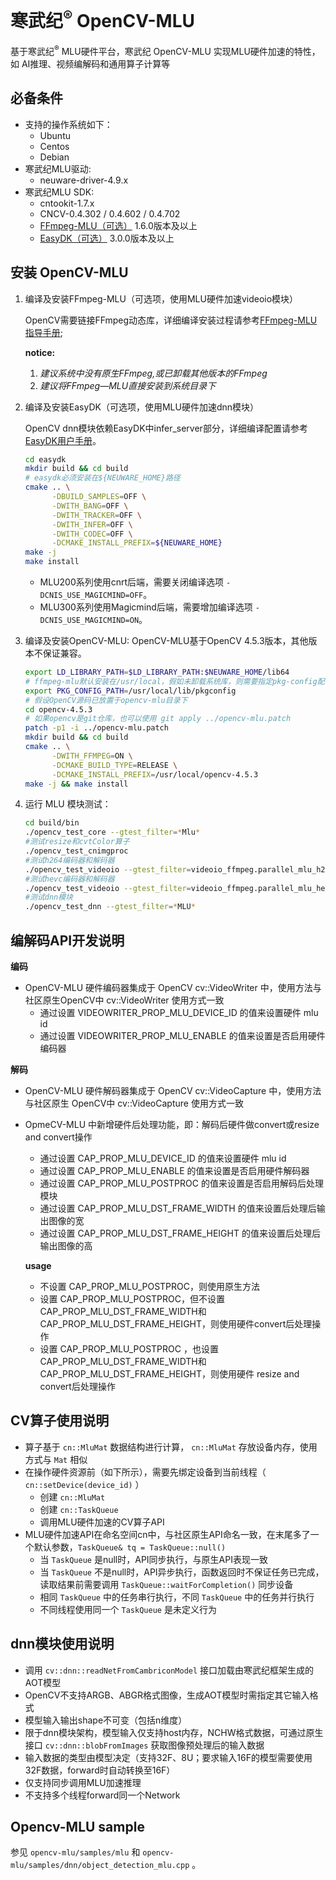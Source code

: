 
寒武纪<sup>®</sup> OpenCV-MLU
====================================

基于寒武纪<sup>®</sup> MLU硬件平台，寒武纪 OpenCV-MLU 实现MLU硬件加速的特性，如 AI推理、视频编解码和通用算子计算等

## 必备条件 ##

- 支持的操作系统如下：
   - Ubuntu
   - Centos
   - Debian
- 寒武纪MLU驱动:
   - neuware-driver-4.9.x
- 寒武纪MLU SDK:
   - cntookit-1.7.x
   - CNCV-0.4.302 / 0.4.602 / 0.4.702
   - [FFmpeg-MLU（可选）](https://github.com/Cambricon/ffmpeg-mlu) 1.6.0版本及以上
   - [EasyDK（可选）](https://github.com/Cambricon/easydk) 3.0.0版本及以上

## 安装 OpenCV-MLU ##
1. 编译及安装FFmpeg-MLU（可选项，使用MLU硬件加速videoio模块）

   OpenCV需要链接FFmpeg动态库，详细编译安装过程请参考[FFmpeg-MLU指导手册](https://github.com/Cambricon/ffmpeg-mlu/blob/master/README.md);

   **notice:**
   1. *建议系统中没有原生FFmpeg,或已卸载其他版本的FFmpeg*
   2. *建议将FFmpeg—MLU直接安装到系统目录下*

2. 编译及安装EasyDK（可选项，使用MLU硬件加速dnn模块）

   OpenCV dnn模块依赖EasyDK中infer_server部分，详细编译配置请参考[EasyDK用户手册](https://github.com/Cambricon/easydk/blob/master/docs/release_document/3.0.0/Cambricon-EasyDK-User-Guide-CN-v3.0.0.pdf)。
   ```bash
   cd easydk
   mkdir build && cd build
   # easydk必须安装在${NEUWARE_HOME}路径
   cmake .. \
         -DBUILD_SAMPLES=OFF \
         -DWITH_BANG=OFF \
         -DWITH_TRACKER=OFF \
         -DWITH_INFER=OFF \
         -DWITH_CODEC=OFF \
         -DCMAKE_INSTALL_PREFIX=${NEUWARE_HOME}
   make -j
   make install
   ```

   - MLU200系列使用cnrt后端，需要关闭编译选项 `-DCNIS_USE_MAGICMIND=OFF`。
   - MLU300系列使用Magicmind后端，需要增加编译选项 `-DCNIS_USE_MAGICMIND=ON`。

3. 编译及安装OpenCV-MLU:
   OpenCV-MLU基于OpenCV 4.5.3版本，其他版本不保证兼容。

   ```bash
   export LD_LIBRARY_PATH=$LD_LIBRARY_PATH:$NEUWARE_HOME/lib64
   # ffmpeg-mlu默认安装在/usr/local，假如未卸载系统库，则需要指定pkg-config配置文件路径
   export PKG_CONFIG_PATH=/usr/local/lib/pkgconfig
   # 假设OpenCV源码已放置于opencv-mlu目录下
   cd opencv-4.5.3
   # 如果opencv是git仓库，也可以使用 git apply ../opencv-mlu.patch
   patch -p1 -i ../opencv-mlu.patch
   mkdir build && cd build
   cmake .. \
         -DWITH_FFMPEG=ON \
         -DCMAKE_BUILD_TYPE=RELEASE \
         -DCMAKE_INSTALL_PREFIX=/usr/local/opencv-4.5.3
   make -j && make install
   ```

4. 运行 MLU 模块测试：
   ```bash
   cd build/bin
   ./opencv_test_core --gtest_filter=*Mlu*
   #测试resize和cvtColor算子
   ./opencv_test_cnimgproc
   #测试h264编码器和解码器
   ./opencv_test_videoio --gtest_filter=videoio_ffmpeg.parallel_mlu_h264
   #测试hevc编码器和解码器
   ./opencv_test_videoio --gtest_filter=videoio_ffmpeg.parallel_mlu_hevc
   #测试dnn模块
   ./opencv_test_dnn --gtest_filter=*MLU*
   ```

## 编解码API开发说明 ##
**编码**
- OpenCV-MLU 硬件编码器集成于 OpenCV cv::VideoWriter 中，使用方法与社区原生OpenCV中 cv::VideoWriter 使用方式一致
   - 通过设置 VIDEOWRITER_PROP_MLU_DEVICE_ID 的值来设置硬件 mlu id
   - 通过设置 VIDEOWRITER_PROP_MLU_ENABLE 的值来设置是否启用硬件编码器

**解码**
- OpenCV-MLU 硬件解码器集成于 OpenCV cv::VideoCapture 中，使用方法与社区原生 OpenCV中 cv::VideoCapture 使用方式一致
- OpmeCV-MLU 中新增硬件后处理功能，即：解码后硬件做convert或resize and convert操作
   - 通过设置 CAP_PROP_MLU_DEVICE_ID 的值来设置硬件 mlu id
   - 通过设置 CAP_PROP_MLU_ENABLE 的值来设置是否启用硬件解码器
   - 通过设置 CAP_PROP_MLU_POSTPROC 的值来设置是否启用解码后处理模块
   - 通过设置 CAP_PROP_MLU_DST_FRAME_WIDTH 的值来设置后处理后输出图像的宽
   - 通过设置 CAP_PROP_MLU_DST_FRAME_HEIGHT 的值来设置后处理后输出图像的高

   **usage**
   - 不设置 CAP_PROP_MLU_POSTPROC，则使用原生方法
   - 设置 CAP_PROP_MLU_POSTPROC，但不设置 CAP_PROP_MLU_DST_FRAME_WIDTH和CAP_PROP_MLU_DST_FRAME_HEIGHT，则使用硬件convert后处理操作
   - 设置 CAP_PROP_MLU_POSTPROC ，也设置 CAP_PROP_MLU_DST_FRAME_WIDTH和CAP_PROP_MLU_DST_FRAME_HEIGHT，则使用硬件 resize and convert后处理操作

## CV算子使用说明 ##
- 算子基于 `cn::MluMat` 数据结构进行计算， `cn::MluMat` 存放设备内存，使用方式与 `Mat` 相似
- 在操作硬件资源前（如下所示），需要先绑定设备到当前线程（ `cn::setDevice(device_id)` ）
   - 创建 `cn::MluMat`
   - 创建 `cn::TaskQueue`
   - 调用MLU硬件加速的CV算子API
- MLU硬件加速API在命名空间cn中，与社区原生API命名一致，在末尾多了一个默认参数，`TaskQueue& tq = TaskQueue::null()`
   - 当 `TaskQueue` 是null时，API同步执行，与原生API表现一致
   - 当 `TaskQueue` 不是null时，API异步执行，函数返回时不保证任务已完成，读取结果前需要调用 `TaskQueue::waitForCompletion()` 同步设备
   - 相同 `TaskQueue` 中的任务串行执行，不同 `TaskQueue` 中的任务并行执行
   - 不同线程使用同一个 `TaskQueue` 是未定义行为

## dnn模块使用说明 ##
- 调用 `cv::dnn::readNetFromCambriconModel` 接口加载由寒武纪框架生成的AOT模型
- OpenCV不支持ARGB、ABGR格式图像，生成AOT模型时需指定其它输入格式
- 模型输入输出shape不可变（包括n维度）
- 限于dnn模块架构，模型输入仅支持host内存，NCHW格式数据，可通过原生接口 `cv::dnn::blobFromImages` 获取图像预处理后的输入数据
- 输入数据的类型由模型决定（支持32F、8U；要求输入16F的模型需要使用32F数据，forward时自动转换至16F）
- 仅支持同步调用MLU加速推理
- 不支持多个线程forward同一个Network

## Opencv-MLU sample ##

参见 `opencv-mlu/samples/mlu` 和 `opencv-mlu/samples/dnn/object_detection_mlu.cpp` 。
